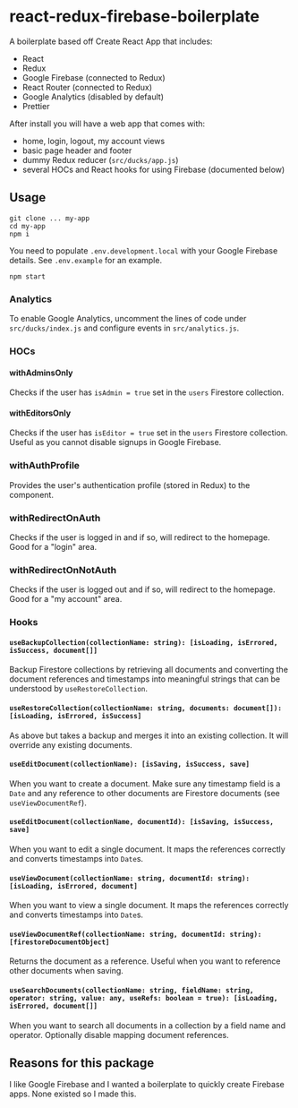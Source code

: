 # react-redux-firebase-boilerplate

A boilerplate based off Create React App that includes:

- React
- Redux
- Google Firebase (connected to Redux)
- React Router (connected to Redux)
- Google Analytics (disabled by default)
- Prettier

After install you will have a web app that comes with:

- home, login, logout, my account views
- basic page header and footer
- dummy Redux reducer (`src/ducks/app.js`)
- several HOCs and React hooks for using Firebase (documented below)

## Usage

    git clone ... my-app
    cd my-app
    npm i

You need to populate `.env.development.local` with your Google Firebase details. See `.env.example` for an example.

    npm start

### Analytics

To enable Google Analytics, uncomment the lines of code under `src/ducks/index.js` and configure events in `src/analytics.js`.

### HOCs

#### withAdminsOnly

Checks if the user has `isAdmin = true` set in the `users` Firestore collection.

#### withEditorsOnly

Checks if the user has `isEditor = true` set in the `users` Firestore collection. Useful as you cannot disable signups in Google Firebase.

### withAuthProfile

Provides the user's authentication profile (stored in Redux) to the component.

### withRedirectOnAuth

Checks if the user is logged in and if so, will redirect to the homepage. Good for a "login" area.

### withRedirectOnNotAuth

Checks if the user is logged out and if so, will redirect to the homepage. Good for a "my account" area.

### Hooks

#### `useBackupCollection(collectionName: string): [isLoading, isErrored, isSuccess, document[]]`

Backup Firestore collections by retrieving all documents and converting the document references and timestamps into meaningful strings that can be understood by `useRestoreCollection`.

#### `useRestoreCollection(collectionName: string, documents: document[]): [isLoading, isErrored, isSuccess]`

As above but takes a backup and merges it into an existing collection. It will override any existing documents.

#### `useEditDocument(collectionName): [isSaving, isSuccess, save]`

When you want to create a document. Make sure any timestamp field is a `Date` and any reference to other documents are Firestore documents (see `useViewDocumentRef`).

#### `useEditDocument(collectionName, documentId): [isSaving, isSuccess, save]`

When you want to edit a single document. It maps the references correctly and converts timestamps into `Date`s.

#### `useViewDocument(collectionName: string, documentId: string): [isLoading, isErrored, document]`

When you want to view a single document. It maps the references correctly and converts timestamps into `Date`s.

#### `useViewDocumentRef(collectionName: string, documentId: string): [firestoreDocumentObject]`

Returns the document as a reference. Useful when you want to reference other documents when saving.

#### `useSearchDocuments(collectionName: string, fieldName: string, operator: string, value: any, useRefs: boolean = true): [isLoading, isErrored, document[]]`

When you want to search all documents in a collection by a field name and operator. Optionally disable mapping document references.

## Reasons for this package

I like Google Firebase and I wanted a boilerplate to quickly create Firebase apps. None existed so I made this.
